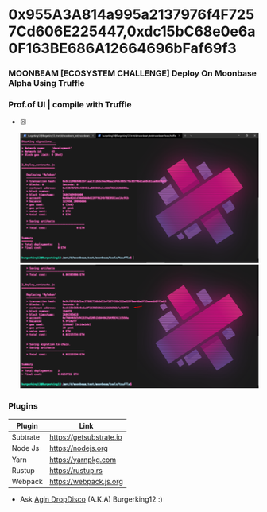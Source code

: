 # 0x955A3A814a995a2137976f4F7257Cd606E225447,0xdc15bC68e0e6a0F163BE686A12664696bFaf69f3



### MOONBEAM [ECOSYSTEM CHALLENGE] Deploy On Moonbase Alpha Using Truffle


### Prof.of UI | compile with Truffle
- [x] <p align="center">
    <a>
        <img src="./deploy_contract.png" alt="Awesome-Burgerking"/>
    </a>
    <a>
        <img src="./init_contracta.png" alt="Awesome-Burgerking"/>
    </a>
</p>




### Plugins

| Plugin | Link |
| ------ | ------ |
| Subtrate | https://getsubstrate.io |
| Node Js | https://nodejs.org |
| Yarn | https://yarnpkg.com |
| Rustup | https://rustup.rs |
| Webpack |https://webpack.js.org |'

* Ask [Agin DropDisco](https://twitter.com/agin_webdev) (A.K.A) Burgerking12 :)
